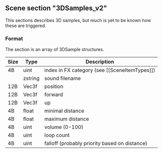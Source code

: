 ## Scene section "3DSamples_v2"

This sections describes 3D samples, but much is yet to be known how these are triggered.

### Format

The section is an array of 3DSample structures.

| Size | Type  | Description |
|------|-------|-------------|
|  4B  | uint  | index in FX category (see [[SceneItemTypes]]) |
|      |zstring| sound filename |
| 12B  | Vec3f | position |
| 12B  | Vec3f | forward |
| 12B  | Vec3f | up |
|  4B  | float | minimal distance |
|  4B  | float | maximum distance |
|  4B  | uint  | volume (0-100) |
|  4B  | uint  | loop count |
|  4B  | uint  | falloff (probably priority based on distance) |
